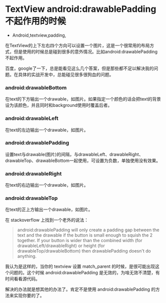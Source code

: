 # TextView android:drawablePadding 不起作用的时候
- Android,textview,padding,

在TextView的上下左右四个方向可以设置一个图片，这是一个很常用的布局方式，但是使用的时候总是碰到很多的意外情况。比如android:drawablePadding不起作用。


百度，google了一下，总是能看见这么几个答案，但是那些都不足以解决我的问题。在具体的实战开发中，总能碰见很多很狗血的问题。

### android:drawableBottom
在text的下方输出一个drawable，如图片。如果指定一个颜色的话会把text的背景设为该颜色，并且同时和background使用时覆盖后者。

### android:drawableLeft
在text的左边输出一个drawable，如图片。

### android:drawablePadding
设置text与drawable(图片)的间隔，与drawableLeft、drawableRight、drawableTop、drawableBottom一起使用，可设置为负数，单独使用没有效果。

### android:drawableRight
在text的右边输出一个drawable，如图片。

### android:drawableTop
在text的正上方输出一个drawable，如图片。

在 stackoverflow 上找到一个老外的说法：

> android:drawablePadding will only create a padding gap between the text and the drawable if the button is small enough to squish the 2 together. If your button is wider than the combined width (for drawableLeft/drawableRight) or height (for drawableTop/drawableBottom) then drawablePadding doesn't do anything.

我认为是这样的，当你的 textview 设置 match_parent 的时候，是很可能出现这个问题的。这个时候 android:drawablePadding 是无效的，为啥无效不清楚，有时间看看源代码。

解决的办法就是想其他的办法了。肯定不是使用 android:drawablePadding 的方法来实现你要的了。
